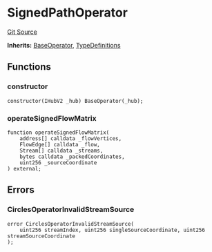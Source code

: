 # SignedPathOperator
[Git Source](https://github.com/aboutcircles/circles-contracts-v2/blob/9fbbffb44eda7934ea8adf9354e5f09f6b15b8b2/src/operators/SignedPathOperator.sol)

**Inherits:**
[BaseOperator](/src/operators/BaseOperator.sol/contract.BaseOperator.md), [TypeDefinitions](/src/hub/TypeDefinitions.sol/contract.TypeDefinitions.md)


## Functions
### constructor


```solidity
constructor(IHubV2 _hub) BaseOperator(_hub);
```

### operateSignedFlowMatrix


```solidity
function operateSignedFlowMatrix(
    address[] calldata _flowVertices,
    FlowEdge[] calldata _flow,
    Stream[] calldata _streams,
    bytes calldata _packedCoordinates,
    uint256 _sourceCoordinate
) external;
```

## Errors
### CirclesOperatorInvalidStreamSource

```solidity
error CirclesOperatorInvalidStreamSource(
    uint256 streamIndex, uint256 singleSourceCoordinate, uint256 streamSourceCoordinate
);
```

